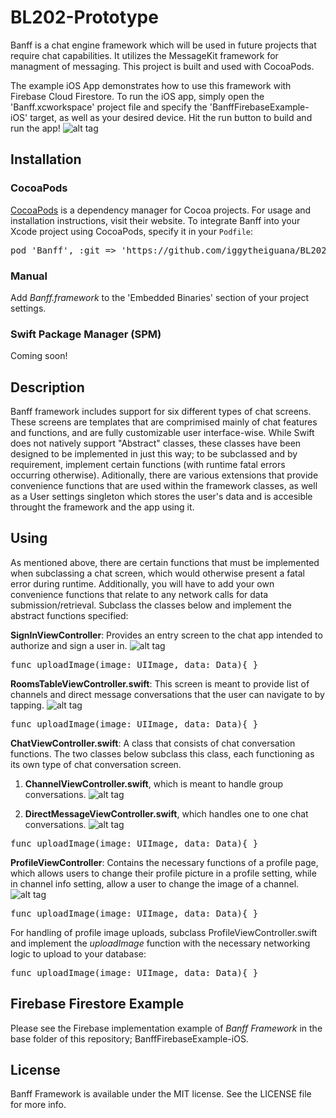 # BL202-Prototype
Banff is a chat engine framework which will be used in future projects that require chat capabilities. It utilizes the MessageKit framework for managment of messaging. This project is built and used with CocoaPods. 

The example iOS App demonstrates how to use this framework with Firebase Cloud Firestore. To run the iOS app, simply open the 'Banff.xcworkspace' project file and specify the 'BanffFirebaseExample-iOS' target, as well as your desired device. Hit the run button to build and run the app!
![alt tag](https://raw.github.com/maximbilan/SwiftHUEColorPicker/master/img/img4.png) 

## Installation

### CocoaPods
[CocoaPods](https://cocoapods.org) is a dependency manager for Cocoa projects. For usage and installation instructions, visit their website. To integrate Banff into your Xcode project using CocoaPods, specify it in your `Podfile`:

<pre>
pod 'Banff', :git => 'https://github.com/iggytheiguana/BL202-Prototype', :tag => '0.1.0'
</pre>

### Manual
Add <i>Banff.framework</i> to the 'Embedded Binaries' section of your project settings.

### Swift Package Manager (SPM)
Coming soon!

## Description
Banff framework includes support for six different types of chat screens. These screens are templates that are comprimised mainly of chat features and functions, and are fully customizable user interface-wise. While Swift does not natively support "Abstract" classes, these classes have been designed to be implemented in just this way; to be subclassed and by requirement, implement certain functions (with runtime fatal errors occurring otherwise). Aditionally, there are various extensions that provide convenience functions that are used within the framework classes, as well as a User settings singleton which stores the user's data and is accesible throught the framework and the app using it.

## Using
As mentioned above, there are certain functions that must be implemented when subclassing a chat screen, which would otherwise present a fatal error during runtime. Additionally, you will have to add your own convenience functions that relate to any network calls for data submission/retrieval. Subclass the classes below and implement the abstract functions specified:

<b>SignInViewController</b>:
Provides an entry screen to the chat app intended to authorize and sign a user in.
![alt tag](https://raw.github.com/maximbilan/SwiftHUEColorPicker/master/img/img4.png)

<pre>
func uploadImage(image: UIImage, data: Data){ }
</pre>

<b>RoomsTableViewController.swift</b>: 
This screen is meant to provide list of channels and direct message conversations that the user can navigate to by tapping.
![alt tag](https://raw.github.com/maximbilan/SwiftHUEColorPicker/master/img/img4.png)

<pre>
func uploadImage(image: UIImage, data: Data){ }
</pre>

<b>ChatViewController.swift</b>:
A class that consists of chat conversation functions. The two classes below subclass this class, each functioning as its own type of chat conversation screen.
1) <b>ChannelViewController.swift</b>, which is meant to handle group conversations. 
![alt tag](https://raw.github.com/maximbilan/SwiftHUEColorPicker/master/img/img4.png) 

2) <b>DirectMessageViewController.swift</b>, which handles one to one chat conversations.
![alt tag](https://raw.github.com/maximbilan/SwiftHUEColorPicker/master/img/img4.png) 

<pre>
func uploadImage(image: UIImage, data: Data){ }
</pre>

<b>ProfileViewController</b>:
Contains the necessary functions of a profile page, which allows users to change their profile picture in a profile setting, while in channel info setting, allow a user to change the image of a channel.
![alt tag](https://raw.github.com/maximbilan/SwiftHUEColorPicker/master/img/img4.png)

<pre>
func uploadImage(image: UIImage, data: Data){ }
</pre>

For handling of profile image uploads, subclass ProfileViewController.swift and implement the <i>uploadImage</i> function with the necessary networking logic to upload to your database:

<pre>
func uploadImage(image: UIImage, data: Data){ }
</pre>

## Firebase Firestore Example

Please see the Firebase implementation example of <i>Banff Framework</i> in the base folder of this repository; BanffFirebaseExample-iOS.

## License

Banff Framework is available under the MIT license. See the LICENSE file for more info.
